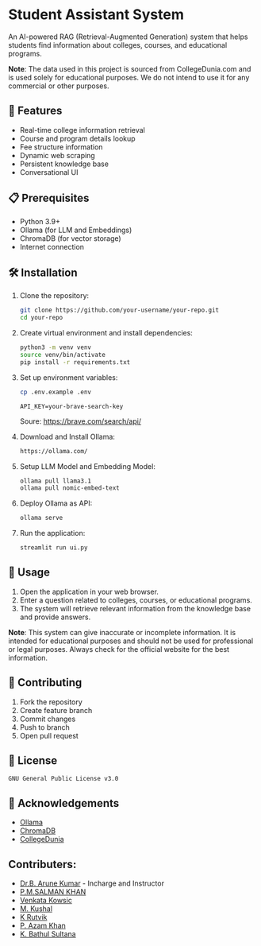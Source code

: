 # Student Assistant System

An AI-powered RAG (Retrieval-Augmented Generation) system that helps students find information about colleges, courses, and educational programs.

**Note**: The data used in this project is sourced from CollegeDunia.com and is used solely for educational purposes. We do not intend to use it for any commercial or other purposes.

## 🚀 Features

- Real-time college information retrieval
- Course and program details lookup
- Fee structure information
- Dynamic web scraping
- Persistent knowledge base
- Conversational UI

## 📋 Prerequisites

- Python 3.9+
- Ollama (for LLM and Embeddings)
- ChromaDB (for vector storage)
- Internet connection

## 🛠️ Installation

1. Clone the repository:
    ```bash
    git clone https://github.com/your-username/your-repo.git
    cd your-repo
    ```

2. Create virtual environment and install dependencies:
    ```bash
    python3 -m venv venv
    source venv/bin/activate
    pip install -r requirements.txt
    ```

3. Set up environment variables:
    ```bash
    cp .env.example .env
    ```
    ```
    API_KEY=your-brave-search-key
    ```
    Soure: https://brave.com/search/api/
    

4. Download and Install Ollama:
    ```bash
    https://ollama.com/
    ```

5. Setup LLM Model and Embedding Model:
    ```bash
    ollama pull llama3.1
    ollama pull nomic-embed-text
    ```

6. Deploy Ollama as API:
    ```bash
    ollama serve
    ```

7. Run the application:
    ```bash
    streamlit run ui.py
    ```

## 📝 Usage

1. Open the application in your web browser.
2. Enter a question related to colleges, courses, or educational programs.
3. The system will retrieve relevant information from the knowledge base and provide answers.

**Note**: 
This system can give inaccurate or incomplete information. It is intended for educational purposes and should not be used for professional or legal purposes. Always check for the official website for the best information.


## 🤝 Contributing

1. Fork the repository
2. Create feature branch
3. Commit changes
4. Push to branch
5. Open pull request

## 📝 License
    GNU General Public License v3.0

## 🙏 Acknowledgements

- [Ollama](https://ollama.com/)
- [ChromaDB](https://chromadb.org/)
- [CollegeDunia](https://collegedunia.com/)

## Contributers:
- [Dr.B. Arune Kumar]() - Incharge and Instructor
- [P.M.SALMAN KHAN](https://github.com/PrashantChoudhary)
- [Venkata Kowsic]()
- [M. Kushal](https://github.com/kushalmandala29)
- [K Rutvik](https://github.com/PrashantChoudhary)
- [P. Azam Khan](https://github.com/PrashantChoudhary)
- [K. Bathul Sultana](https://github.com/PrashantChoudhary)
